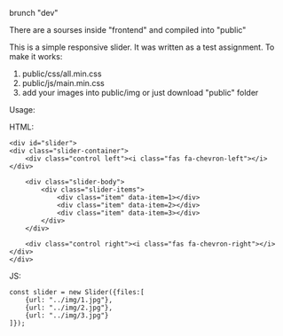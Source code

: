 brunch "dev"

There are a sourses inside "frontend"
and compiled into "public"

This is a simple responsive slider. It was written as a test assignment. 
To make it works:
  1) public/css/all.min.css
  2) public/js/main.min.css 
  3) add your images into public/img
or just download "public" folder

Usage:

HTML:
```
<div id="slider">
<div class="slider-container">
    <div class="control left"><i class="fas fa-chevron-left"></i></div>

    <div class="slider-body">
        <div class="slider-items">
            <div class="item" data-item=1></div>
            <div class="item" data-item=2></div>
            <div class="item" data-item=3></div>
        </div>
    </div>

    <div class="control right"><i class="fas fa-chevron-right"></i></div>
</div>
```
JS:
```
const slider = new Slider({files:[
    {url: "../img/1.jpg"},
    {url: "../img/2.jpg"},
    {url: "../img/3.jpg"}
]});
```
